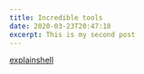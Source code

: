 ```yaml
---
title: Incredible tools 
date: 2020-03-23T20:47:18
excerpt: This is my second post
---
```



[explainshell](https://explainshell.com/)
